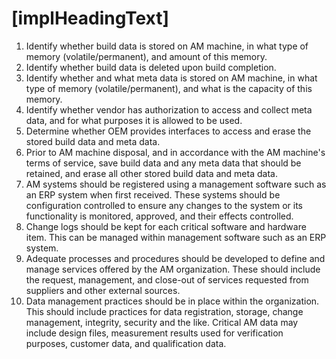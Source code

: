 # [implHeadingText]

1. Identify whether build data is stored on AM machine, in what type of memory (volatile/permanent), and amount of this memory.
2. Identify whether build data is deleted upon build completion.
3. Identify whether and what meta data is stored on AM machine, in what type of memory (volatile/permanent), and what is the capacity of this memory.
4. Identify whether vendor has authorization to access and collect meta data, and for what purposes it is allowed to be used.
5. Determine whether OEM provides interfaces to access and erase the stored build data and meta data.
6. Prior to AM machine disposal, and in accordance with the AM machine's terms of service, save build 
   data and any meta data that should be retained, and erase all other stored build data and meta data.
7. AM systems should be registered using a management software such as an ERP system when first received. These systems should be configuration controlled to ensure any changes to the system or its functionality is monitored, approved, and their effects controlled.
8. Change logs should be kept for each critical software and hardware item. This can be managed within management software such as an ERP system.
9. Adequate processes and procedures should be developed to define and manage services offered by the AM organization. These should include the request, management, and close-out of services requested from suppliers and other external sources.
10. Data management practices should be in place within the organization. This should include practices for data registration, storage, change management, integrity, security and the like. Critical AM data may include design files, measurement results used for verification purposes, customer data, and qualification data.
